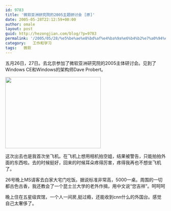 ```yaml
---
id: 9783
title: '微软亚洲研究院的2005主题研讨会 [原]'
date: 2005-05-28T22:12:59+00:00
author: omale
layout: post
guid: http://hezongjian.com/blog/?p=9783
permalink: '/2005/05/28/%e5%be%ae%e8%bd%af%e4%ba%9a%e6%b4%b2%e7%a0%94%e7%a9%b6%e9%99%a2%e7%9a%842005%e4%b8%bb%e4%bd%93%e7%a0%94%e8%ae%a8%e4%bc%9a-%e5%8e%9f/'
category:   工作和学习  
tags:   微软
---
```

五月26日，27日。去北京参加了微软亚洲研究院的2005主体研讨会。见到了Windows&nbsp;CE和Windows的架构师Dave&nbsp;Probert。

[<img alt="" class="aligncenter size-medium wp-image-10325" height="224" src="/uploads/2005/05/dave-300x224.jpg" title="dave" width="300" />](/uploads/2005/05/dave.jpg)

这次出去也是我首次坐飞机。在飞机上想用相机拍空姐，结果被警告，只能拍拍外面的东西啦。去的时候挺好，回来的时候耳朵疼得厉害，疼得我再也不想坐飞机了。

26号晚上MS请客去白家大宅门吃饭。据说标准非常高，5000一桌。周围的一切都古色古香，我还教会了一个昆士兰大学的老外作揖，用中文说&ldquo;您吉祥&rdquo;。呵呵呵

晚上住在五星级宾馆，一个人一间房,挺过瘾，还能收到cnn什么的外国台。感觉自己太奢侈了。

&nbsp;